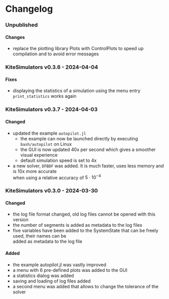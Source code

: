 # Changelog

### Unpublished
#### Changes
- replace the plotting library Plots with ControlPlots to speed up compilation and to avoid error messages

### KiteSimulators v0.3.6 - 2024-04-04
#### Fixes
- displaying the statistics of a simulation using the menu entry `print_statistics` works again

### KiteSimulators v0.3.7 - 2024-04-03
#### Changed
- updated the example `autopilot.jl`  
  - the example can now be launched directly by executing `bash/autopilot` on Linux  
  - the GUI is now updated 40x per second which gives a smoother visual experience
  - default simulation speed is set to 4x
- a new solver, `DFBDF` was added. It is much faster, uses less memory and is 10x more accurate  
  when using a relative accuracy of $5 \cdot 10^{-4}$

### KiteSimulators v0.3.0 - 2024-03-30
#### Changed
- the log file format changed, old log files cannot be opened with this version
- the number of segments is added as metadata to the log files
- five variables have been added to the SystemState that can be freely used, their names can be  
  added as metadata to the log file

#### Added
- the example autopilot.jl was vastly improved
- a menu with 6 pre-defined plots was added to the GUI
- a statistics dialog was added
- saving and loading of log files added
- a second menu was added that allows to change the tolerance of the solver

